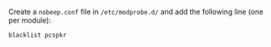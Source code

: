 <!-- 
.. title: Disable system beep (by blacklisting pcspkr module)
.. slug: disable-system-beep-by-blacklisting-pcspkr-module
.. date: 2013-01-01T00:00:01+02:00
.. tags: archlinux
.. link: 
.. description: 
.. type: text
-->

Create a `nobeep.conf` file in `/etc/modprobe.d/` and add the following line
(one per module):

```
blacklist pcspkr
```
